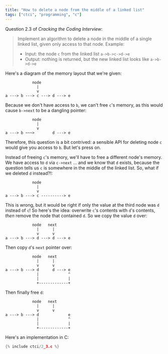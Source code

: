 ```yaml
---
title: "How to delete a node from the middle of a linked list"
tags: ["ctci", "programming", "c"]
---
```


Question 2.3 of _Cracking the Coding Interview_:

> Implement an algorithm to delete a node in the middle of a single linked list,
> given only access to that node. Example:
> 
> * Input: the node `c` from the linked list `a->b->c->d->e`
> * Output: nothing is returned,
>   but the new linked list looks like `a->b->d->e`

Here's a diagram of the memory layout
that we're given:

```
            node
              |
              v
a ---> b ---> c ---> d ---> e
```

Because we don't have access to `b`,
we can't free `c`'s memory,
as this would cause `b->next` to be a dangling pointer:

```
            node
              |
              v
a ---> b ~~~>        d ---> e
```

Therefore, this question is a bit contrived:
a sensible API for deleting node `c`
would give you access to `b`.
But let's press on.

Instead of freeing `c`'s memory,
we'll have to free a different node's memory.
We have access to `d` via `c->next` ...
and we know that `d` exists,
because the question tells us `c` is somewhere in the middle of the linked list.
So, what if we deleted `d` instead?!:

```
            node
              |
              v
a ---> b ---> c ----------> e
```

This is wrong,
but it would be right if only
the value at the third node was `d` instead of `c`!
So here's the idea:
overwrite `c`'s contents with `d`'s contents,
_then_ remove the node that contained `d`.
So we copy the value `d` over:

```
            node   next
              |      |
              v      v
a ---> b ---> d ---> d ---> e
```

Then copy `d`'s `next` pointer over:

```
            node   next
              |      |
              v      v
a ---> b ---> d      d ---> e
              |             ^
              |             |
              +-------------+
```

Then finally free `d`:

```
            node   next
              |      |
              v      v
a ---> b ---> d             e
              |             ^
              |             |
              +-------------+
```

Here's an implementation in C:

```c
{% include ctci/2_3.c %}
```